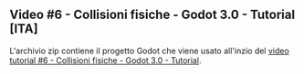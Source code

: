 ## Video #6 - Collisioni fisiche - Godot 3.0 - Tutorial [ITA]

L'archivio zip contiene il progetto Godot che viene usato all'inzio del [video tutorial #6 - Collisioni fisiche - Godot 3.0 - Tutorial](https://youtu.be/yN6ssc_Rjts).


